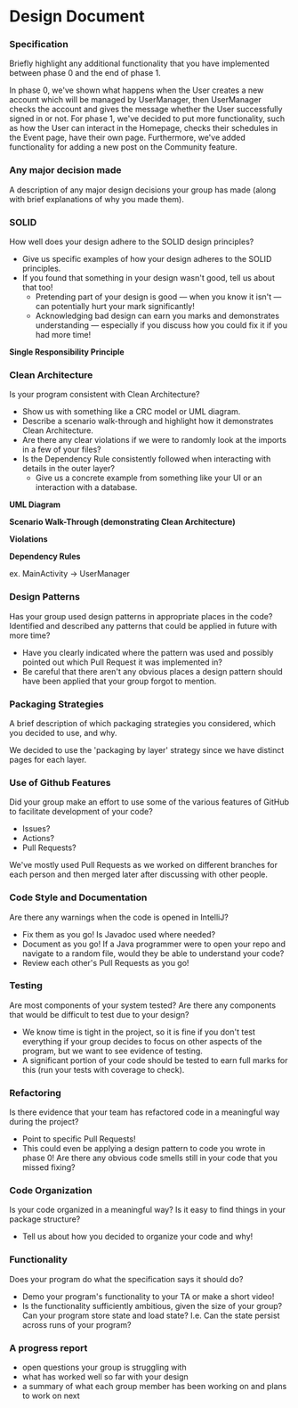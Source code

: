 # Design Document

### Specification
Briefly highlight any additional functionality that you have implemented between phase 0 and the end of phase 1.

In phase 0, we've shown what happens when the User creates a new account which will be managed by UserManager, then UserManager checks the account and gives the message whether the User successfully signed in or not. 
For phase 1, we've decided to put more functionality, such as how the User can interact in the Homepage, checks their schedules in the Event page, have their own page. Furthermore, we've added functionality for adding a new post on the Community feature. 

### Any major decision made
A description of any major design decisions your group has made (along with brief explanations of why you made them).

### SOLID
How well does your design adhere to the SOLID design principles?
- Give us specific examples of how your design adheres to the SOLID principles.
- If you found that something in your design wasn't good, tell us about that too!
  - Pretending part of your design is good — when you know it isn't — can potentially hurt your mark significantly!
  - Acknowledging bad design can earn you marks and demonstrates understanding — especially if you discuss how you could fix it if you had more time!

**Single Responsibility Principle**

### Clean Architecture
Is your program consistent with Clean Architecture?
- Show us with something like a CRC model or UML diagram.
- Describe a scenario walk-through and highlight how it demonstrates Clean Architecture.
- Are there any clear violations if we were to randomly look at the imports in a few of your files?
- Is the Dependency Rule consistently followed when interacting with details in the outer layer?
  - Give us a concrete example from something like your UI or an interaction with a database.


**UML Diagram**

**Scenario Walk-Through (demonstrating Clean Architecture)**

**Violations**

**Dependency Rules**

ex. MainActivity -> UserManager


### Design Patterns
Has your group used design patterns in appropriate places in the code? Identified and described any patterns that could be applied in future with more time?
- Have you clearly indicated where the pattern was used and possibly pointed out which Pull Request it was implemented in?
- Be careful that there aren't any obvious places a design pattern should have been applied that your group forgot to mention.

### Packaging Strategies
A brief description of which packaging strategies you considered, which you decided to use, and why.

We decided to use the 'packaging by layer' strategy since we have distinct pages for each layer. 

### Use of Github Features
Did your group make an effort to use some of the various features of GitHub to facilitate development of your code?
- Issues?
- Actions?
- Pull Requests?

We've mostly used Pull Requests as we worked on different branches for each person and then merged later after 
discussing with other people. 


### Code Style and Documentation
Are there any warnings when the code is opened in IntelliJ?
- Fix them as you go!
Is Javadoc used where needed?
- Document as you go!
If a Java programmer were to open your repo and navigate to a random file, would they be able to understand your code?
- Review each other's Pull Requests as you go!

### Testing
Are most components of your system tested? Are there any components that would be difficult to test due to your design?
- We know time is tight in the project, so it is fine if you don't test everything if your group decides to focus on other aspects of the program, but we want to see evidence of testing.
- A significant portion of your code should be tested to earn full marks for this (run your tests with coverage to check).

### Refactoring
Is there evidence that your team has refactored code in a meaningful way during the project?
- Point to specific Pull Requests!
- This could even be applying a design pattern to code you wrote in phase 0!
Are there any obvious code smells still in your code that you missed fixing?

### Code Organization
Is your code organized in a meaningful way? Is it easy to find things in your package structure?
- Tell us about how you decided to organize your code and why!

### Functionality
Does your program do what the specification says it should do?
- Demo your program's functionality to your TA or make a short video!
- Is the functionality sufficiently ambitious, given the size of your group?
Can your program store state and load state? I.e. Can the state persist across runs of your program?

### A progress report
- open questions your group is struggling with
- what has worked well so far with your design
- a summary of what each group member has been working on and plans to work on next
